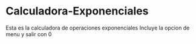 # Calculadora-Exponenciales
Esta es la calculadora de operaciones exponenciales
Incluye la opcion de menu y salir con 0
